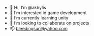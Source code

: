 - 👋 Hi, I’m @akhylis
- 👀 I’m interested in game development
- 🌱 I’m currently learning unity
- 💞️ I’m looking to collaborate on projects
- 📫 bleedingsun@yahoo.com

<!---
akhylis/akhylis is a ✨ special ✨ repository because its `README.md` (this file) appears on your GitHub profile.
You can click the Preview link to take a look at your changes.
--->
